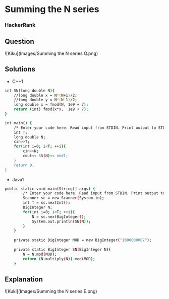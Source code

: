 # Summing the N series

### HackerRank

## Question
![Kiku](Images/Summing the N series Q.png)

## Solutions

* C++1
```bash
int SN(long double N){
    //long double x = N*(N+1)/2;
    //long double y = N*(N-1)/2;
    long double x = fmod(N, 1e9 + 7);
    return (int) fmod(x*x,  1e9 + 7);
}

int main() {
    /* Enter your code here. Read input from STDIN. Print output to STDOUT */   
    int T;
    long double N;
    cin>>T;
    for(int i=0; i<T; ++i){
        cin>>N;
        cout<< SN(N)<< endl;
    }
    return 0;
}
```

* Java1
```bash
public static void main(String[] args) {
        /* Enter your code here. Read input from STDIN. Print output to STDOUT. Your class should be named Solution. */
        Scanner sc = new Scanner(System.in);
        int T = sc.nextInt();
        BigInteger N;
        for(int i=0; i<T; ++i){
            N = sc.nextBigInteger();
            System.out.println(SN(N));
        }  
    }
    
    private static BigInteger MOD = new BigInteger("1000000007");
    
    private static BigInteger SN(BigInteger N){
        N = N.mod(MOD);
        return (N.multiply(N)).mod(MOD);
    }
```

## Explanation

![Kuki](Images/Summing the N series E.png)
